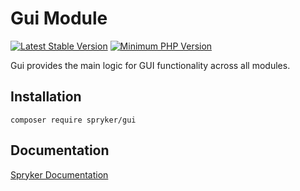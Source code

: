 # Gui Module
[![Latest Stable Version](https://poser.pugx.org/spryker/gui/v/stable.svg)](https://packagist.org/packages/spryker/gui)
[![Minimum PHP Version](https://img.shields.io/badge/php-%3E%3D%208.1-8892BF.svg)](https://php.net/)

Gui provides the main logic for GUI functionality across all modules.

## Installation

```
composer require spryker/gui
```

## Documentation

[Spryker Documentation](https://docs.spryker.com)
